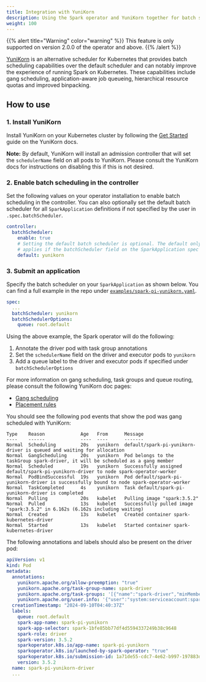```yaml
---
title: Integration with YuniKorn
description: Using the Spark operator and YuniKorn together for batch scheduling
weight: 100
---
```


{{% alert title="Warning" color="warning" %}}
This feature is only supported on version 2.0.0 of the operator and above.
{{% /alert %}}

[YuniKorn](https://yunikorn.apache.org/) is an alternative scheduler for Kubernetes that provides batch scheduling capabilities over the default scheduler and can notably improve the experience of running Spark on Kubernetes. These capabilities include gang scheduling, application-aware job queueing, hierarchical resource quotas and improved binpacking.

## How to use

### 1. Install YuniKorn

Install YuniKorn on your Kubernetes cluster by following the [Get Started](https://yunikorn.apache.org/docs/) guide on the YuniKorn docs.

**Note:** By default, YuniKorn will install an admission controller that will set the `schedulerName` field on all pods to YuniKorn. Please consult the YuniKorn docs for instructions on disabling this if this is not desired.

### 2. Enable batch scheduling in the controller

Set the following values on your operator installation to enable batch scheduling in the controller. You can also optionally set the default batch scheduler for all `SparkApplication` definitions if not specified by the user in `.spec.batchScheduler`.

```yaml
controller:
  batchScheduler:
    enable: true
    # Setting the default batch scheduler is optional. The default only
    # applies if the batchScheduler field on the SparkApplication spec is not set
    default: yunikorn
```

### 3. Submit an application

Specify the batch scheduler on your `SparkApplication` as shown below. You can find a full example in the repo under [`examples/spark-pi-yunikorn.yaml`](https://github.com/kubeflow/spark-operator/blob/master/examples/spark-pi-yunikorn.yaml).

```yaml
spec:
  ...
  batchScheduler: yunikorn
  batchSchedulerOptions:
    queue: root.default
```

Using the above example, the Spark operator will do the following:

1. Annotate the driver pod with task group annotations
2. Set the `schedulerName` field on the driver and executor pods to `yunikorn`
3. Add a queue label to the driver and executor pods if specified under `batchSchedulerOptions`

For more information on gang scheduling, task groups and queue routing, please consult the following YuniKorn doc pages:

* [Gang scheduling](https://yunikorn.apache.org/docs/next/user_guide/gang_scheduling/)
* [Placement rules](https://yunikorn.apache.org/docs/next/user_guide/placement_rules)

You should see the following pod events that show the pod was gang scheduled with YuniKorn:

```
Type    Reason             Age   From      Message
----    ------             ----  ----      -------
Normal  Scheduling         20s   yunikorn  default/spark-pi-yunikorn-driver is queued and waiting for allocation
Normal  GangScheduling     20s   yunikorn  Pod belongs to the taskGroup spark-driver, it will be scheduled as a gang member
Normal  Scheduled          19s   yunikorn  Successfully assigned default/spark-pi-yunikorn-driver to node spark-operator-worker
Normal  PodBindSuccessful  19s   yunikorn  Pod default/spark-pi-yunikorn-driver is successfully bound to node spark-operator-worker
Normal  TaskCompleted      4s    yunikorn  Task default/spark-pi-yunikorn-driver is completed
Normal  Pulling            20s   kubelet   Pulling image "spark:3.5.2"
Normal  Pulled             13s   kubelet   Successfully pulled image "spark:3.5.2" in 6.162s (6.162s including waiting)
Normal  Created            13s   kubelet   Created container spark-kubernetes-driver
Normal  Started            13s   kubelet   Started container spark-kubernetes-driver
```

The following annotations and labels should also be present on the driver pod:

```yaml
apiVersion: v1
kind: Pod
metadata:
  annotations:
    yunikorn.apache.org/allow-preemption: "true"
    yunikorn.apache.org/task-group-name: spark-driver
    yunikorn.apache.org/task-groups: '[{"name":"spark-driver","minMember":1,"minResource":{"cpu":"1","memory":"896Mi"},"labels":{"queue":"root.default","version":"3.5.2"}},{"name":"spark-executor","minMember":2,"minResource":{"cpu":"1","memory":"896Mi"},"labels":{"queue":"root.default","version":"3.5.2"}}]'
    yunikorn.apache.org/user.info: '{"user":"system:serviceaccount:spark-operator:spark-operator-controller","groups":["system:serviceaccounts","system:serviceaccounts:spark-operator","system:authenticated"]}'
  creationTimestamp: "2024-09-10T04:40:37Z"
  labels:
    queue: root.default
    spark-app-name: spark-pi-yunikorn
    spark-app-selector: spark-1bfe85bb77df4d5594337249b38c9648
    spark-role: driver
    spark-version: 3.5.2
    sparkoperator.k8s.io/app-name: spark-pi-yunikorn
    sparkoperator.k8s.io/launched-by-spark-operator: "true"
    sparkoperator.k8s.io/submission-id: 1a71de55-cdc7-4e62-b997-197883dc4cbe
    version: 3.5.2
  name: spark-pi-yunikorn-driver
  ...
```
